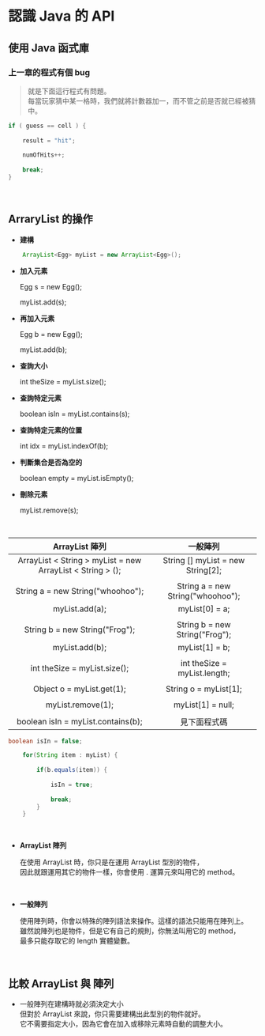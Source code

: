 # 認識 Java 的 API

## 使用 Java 函式庫

### 上一章的程式有個 bug

> 就是下面這行程式有問題。<br>
> 每當玩家猜中某一格時，我們就將計數器加一，而不管之前是否就已經被猜中。

```java
if ( guess == cell ) {
	
	result = "hit";
	
	numOfHits++;
	
	break;
}
```

<br>

## ArraryList 的操作

- **建構**

```java
	ArrayList<Egg> myList = new ArrayList<Egg>();
```
	
- **加入元素**

	Egg s = new Egg();
	
	myList.add(s);

- **再加入元素**

	Egg b = new Egg();
	
	myList.add(b);

- **查詢大小**

	int theSize = myList.size();

- **查詢特定元素**

	boolean isIn = myList.contains(s);
	
- **查詢特定元素的位置**

	int idx = myList.indexOf(b);
	
- **判斷集合是否為空的**

	boolean empty = myList.isEmpty();

- **刪除元素**

	myList.remove(s);

<br>

|ArrayList 陣列| 一般陣列 |
|:-:|:-:|
|ArrayList < String > myList = new ArrayList < String > ();|String [] myList = new String[2];|
|||
|String a = new String("whoohoo");|String a = new String("whoohoo");|
|myList.add(a);|myList[0] = a;|
|||
|String b = new String("Frog");|String b = new String("Frog");|
|myList.add(b);|myList[1] = b;|
|||
|int theSize = myList.size();|int theSize = myList.length;|
|||
|Object o = myList.get(1);|String o = myList[1];|
|||
|myList.remove(1);|myList[1] = null;|
|||
|boolean isIn = myList.contains(b);|見下面程式碼|

```java
boolean isIn = false;

	for(String item : myList) {
	
		if(b.equals(item)) {
		
			isIn = true;
			
			break;
		}
	}
```

<br>

- **ArrayList 陣列**
	
	在使用 ArrayList 時，你只是在運用 ArrayList 型別的物件，		
	因此就跟運用其它的物件一樣，你會使用 . 運算元來叫用它的 method。

<br>

- **一般陣列**

	使用陣列時，你會以特殊的陣列語法來操作。這樣的語法只能用在陣列上。		
	雖然說陣列也是物件，但是它有自己的規則，你無法叫用它的 method，		
	最多只能存取它的 length 實體變數。

<br>

## 比較 ArrayList 與 陣列

- 一般陣列在建構時就必須決定大小		
	但對於 ArrayList 來說，你只需要建構出此型別的物件就好。		
	它不需要指定大小，因為它會在加入或移除元素時自動的調整大小。
